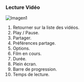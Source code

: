 ### Lecture Vidéo

![Imagen1](http://static.energysistem.com/images/manuals/42435/56388383853da.jpg)

1.	Retourner sur la liste des vidéos.
2.	Play / Pause.
3.	Partager.
4.	Préférences partage.
5.	Options.
6.	Film en cours.
7.	Durée.
8.	Plein écran.
9.	Barre de progression.
10.	Temps de lecture.



